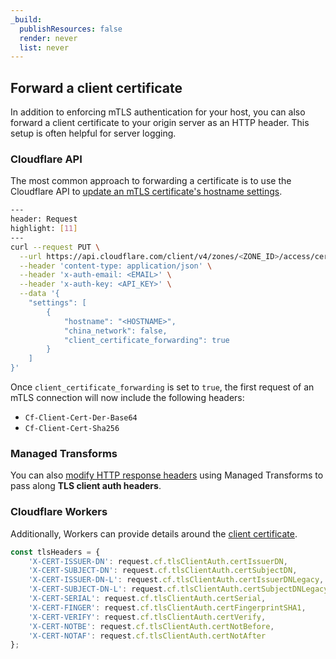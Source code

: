 ```yaml
---
_build:
  publishResources: false
  render: never
  list: never
---
```


## Forward a client certificate

In addition to enforcing mTLS authentication for your host, you can also forward a client certificate to your origin server as an HTTP header. This setup is often helpful for server logging.

### Cloudflare API

The most common approach to forwarding a certificate is to use the Cloudflare API to [update an mTLS certificate's hostname settings](/api/operations/zone-level-access-mtls-authentication-update-an-mtls-certificate-settings).

```bash
---
header: Request
highlight: [11]
---
curl --request PUT \
  --url https://api.cloudflare.com/client/v4/zones/<ZONE_ID>/access/certificates/settings \
  --header 'content-type: application/json' \
  --header 'x-auth-email: <EMAIL>' \
  --header 'x-auth-key: <API_KEY>' \
  --data '{
    "settings": [
        {
            "hostname": "<HOSTNAME>",
            "china_network": false,
            "client_certificate_forwarding": true
        }
    ]
}'
```

Once `client_certificate_forwarding` is set to `true`, the first request of an mTLS connection will now include the following headers:

- `Cf-Client-Cert-Der-Base64`
- `Cf-Client-Cert-Sha256`

### Managed Transforms

You can also [modify HTTP response headers](/rules/transform/response-header-modification/) using Managed Transforms to pass along **TLS client auth headers**.

### Cloudflare Workers

Additionally, Workers can provide details around the [client certificate](/workers/runtime-apis/bindings/mtls/).

```js
const tlsHeaders = {
    'X-CERT-ISSUER-DN': request.cf.tlsClientAuth.certIssuerDN,
    'X-CERT-SUBJECT-DN': request.cf.tlsClientAuth.certSubjectDN,
    'X-CERT-ISSUER-DN-L': request.cf.tlsClientAuth.certIssuerDNLegacy,
    'X-CERT-SUBJECT-DN-L': request.cf.tlsClientAuth.certSubjectDNLegacy,
    'X-CERT-SERIAL': request.cf.tlsClientAuth.certSerial,
    'X-CERT-FINGER': request.cf.tlsClientAuth.certFingerprintSHA1,
    'X-CERT-VERIFY': request.cf.tlsClientAuth.certVerify,
    'X-CERT-NOTBE': request.cf.tlsClientAuth.certNotBefore,
    'X-CERT-NOTAF': request.cf.tlsClientAuth.certNotAfter
};
```